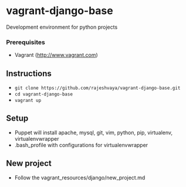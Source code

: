 vagrant-django-base
===================

Development environment for python projects

### Prerequisites
- Vagrant (http://www.vagrant.com)


## Instructions

* `git clone https://github.com/rajeshvaya/vagrant-django-base.git`
* `cd vagrant-django-base`
* `vagrant up`

## Setup

* Puppet will install apache, mysql, git, vim, python, pip, virtualenv, virtualenvwrapper
* .bash_profile with configurations for virtualenvwrapper

## New project
* Follow the vagrant_resources/django/new_project.md 










